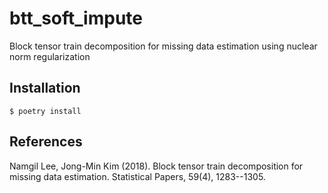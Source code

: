 # btt_soft_impute

Block tensor train decomposition for missing data estimation using nuclear norm regularization

## Installation

```
$ poetry install
```

## References

Namgil Lee, Jong-Min Kim (2018). Block tensor train decomposition for missing data estimation. Statistical Papers, 59(4), 1283--1305.
